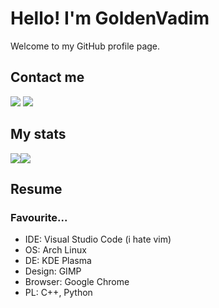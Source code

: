 # **Hello! I'm GoldenVadim**
Welcome to my GitHub profile page.

## Contact me
<a href='tg://resolve?domain=GoldenVadimOfficial'><img src="https://upload.wikimedia.org/wikipedia/commons/thumb/8/82/Telegram_logo.svg/50px-Telegram_logo.svg.png"/></a>
<a href='tiktok.com/GoldenVadim'><img src="https://upload.wikimedia.org/wikipedia/commons/thumb/3/34/Ionicons_logo-tiktok.svg/50px-Ionicons_logo-tiktok.svg.png"/></a>

## My stats
<img src="https://github-readme-stats.vercel.app/api/top-langs/?username=GoldenVadim&show_icons=true"/><img src="https://github-readme-stats.vercel.app/api?username=GoldenVadim&show_icons=true"/>

## Resume
### Favourite...
* IDE: Visual Studio Code (i hate vim)
* OS: Arch Linux
* DE: KDE Plasma
* Design: GIMP
* Browser: Google Chrome
* PL: C++, Python
